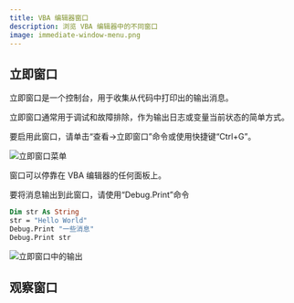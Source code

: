 ```yaml
---
title: VBA 编辑器窗口
description: 浏览 VBA 编辑器中的不同窗口
image: immediate-window-menu.png
---
```

## 立即窗口

立即窗口是一个控制台，用于收集从代码中打印出的输出消息。

立即窗口通常用于调试和故障排除，作为输出日志或变量当前状态的简单方式。

要启用此窗口，请单击“查看->立即窗口”命令或使用快捷键“Ctrl+G”。

![立即窗口菜单](immediate-window-menu.png)

窗口可以停靠在 VBA 编辑器的任何面板上。

要将消息输出到此窗口，请使用“Debug.Print”命令

~~~ vb
Dim str As String
str = "Hello World"
Debug.Print "一些消息"
Debug.Print str
~~~

![立即窗口中的输出](imediate-window-output.png)

## 观察窗口